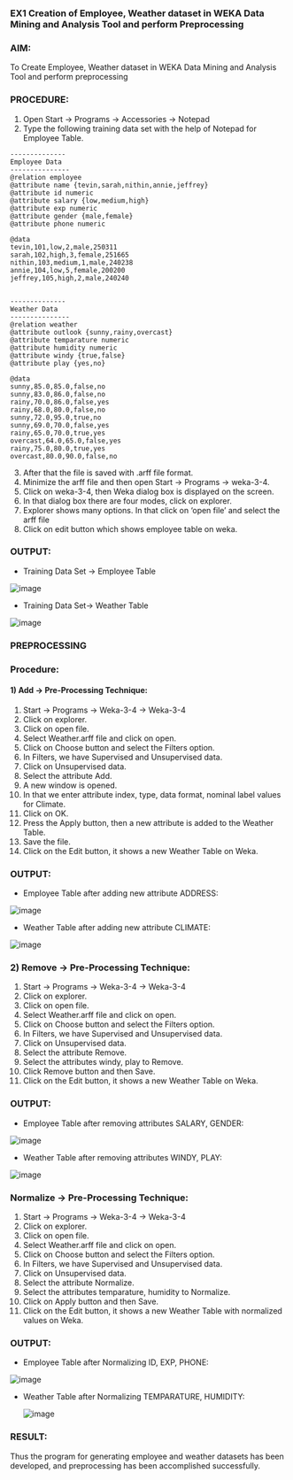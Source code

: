 ### EX1 Creation of Employee, Weather dataset in WEKA Data Mining and Analysis Tool and perform Preprocessing
### AIM: 
  To Create Employee, Weather dataset in WEKA Data Mining and Analysis Tool and perform preprocessing
### PROCEDURE: 
1) Open Start -> Programs -> Accessories -> Notepad
2) Type the following training data set with the help of Notepad for Employee Table.

```
--------------
Employee Data
---------------
@relation employee 
@attribute name {tevin,sarah,nithin,annie,jeffrey} 
@attribute id numeric
@attribute salary {low,medium,high} 
@attribute exp numeric
@attribute gender {male,female}
@attribute phone numeric

@data 
tevin,101,low,2,male,250311 
sarah,102,high,3,female,251665 
nithin,103,medium,1,male,240238 
annie,104,low,5,female,200200 
jeffrey,105,high,2,male,240240


--------------
Weather Data
---------------
@relation weather
@attribute outlook {sunny,rainy,overcast}
@attribute temparature numeric 
@attribute humidity numeric
@attribute windy {true,false} 
@attribute play {yes,no}

@data 
sunny,85.0,85.0,false,no 
sunny,83.0,86.0,false,no 
rainy,70.0,86.0,false,yes 
rainy,68.0,80.0,false,no
sunny,72.0,95.0,true,no 
sunny,69.0,70.0,false,yes 
rainy,65.0,70.0,true,yes
overcast,64.0,65.0,false,yes 
rainy,75.0,80.0,true,yes
overcast,80.0,90.0,false,no 

```
3) After that the file is saved with .arff file format.
4) Minimize the arff file and then open Start -> Programs -> weka-3-4.
5) Click on weka-3-4, then Weka dialog box is displayed on the screen.
6) In that dialog box there are four modes, click on explorer.
7) Explorer shows many options. In that click on ‘open file’ and select the arff file
8) Click on edit button which shows employee table on weka.

### OUTPUT:

* Training Data Set -> Employee Table
  
![image](https://github.com/Evangelin-Ruth/WDM_EXP1/assets/94219798/202dc16c-8ba4-4755-89ed-723a8bcc1073)

* Training Data Set-> Weather Table

![image](https://github.com/Evangelin-Ruth/WDM_EXP1/assets/94219798/5fbc2c6b-d2f2-4179-8101-375e6215e1bf)

### PREPROCESSING
### Procedure:
#### 1) Add -> Pre-Processing Technique:
1) Start -> Programs -> Weka-3-4 -> Weka-3-4
2) Click on explorer.
3) Click on open file.
4) Select Weather.arff file and click on open.
5) Click on Choose button and select the Filters option.
6) In Filters, we have Supervised and Unsupervised data.
7) Click on Unsupervised data.
8) Select the attribute Add.
9) A new window is opened.
10) In that we enter attribute index, type, data format, nominal label values for Climate.
11) Click on OK.
12) Press the Apply button, then a new attribute is added to the Weather Table.
13) Save the file.
14) Click on the Edit button, it shows a new Weather Table on Weka.

### OUTPUT:

* Employee Table after adding new attribute ADDRESS:

![image](https://github.com/Evangelin-Ruth/WDM_EXP1/assets/94219798/b1d26f1f-9ba3-45e7-92c3-30649bca2d53)

* Weather Table after adding new attribute CLIMATE:

![image](https://github.com/Evangelin-Ruth/WDM_EXP1/assets/94219798/fce36e7a-9fc3-41e4-9840-9d974d3a2ca7)


### 2) Remove -> Pre-Processing Technique:

1) Start -> Programs -> Weka-3-4 -> Weka-3-4
2) Click on explorer.
3) Click on open file.
4) Select Weather.arff file and click on open.
5) Click on Choose button and select the Filters option.
6) In Filters, we have Supervised and Unsupervised data.
7) Click on Unsupervised data.
8) Select the attribute Remove.
9) Select the attributes windy, play to Remove.
10) Click Remove button and then Save.
11) Click on the Edit button, it shows a new Weather Table on Weka.

### OUTPUT:
* Employee Table after removing attributes SALARY, GENDER:

![image](https://github.com/Evangelin-Ruth/WDM_EXP1/assets/94219798/a7fb4c64-7c00-4c5e-b9d6-543d677f1709)

* Weather Table after removing attributes WINDY, PLAY:

![image](https://github.com/Evangelin-Ruth/WDM_EXP1/assets/94219798/c75e874d-ad97-4b14-a66f-2cd158b7a37e)


### Normalize -> Pre-Processing Technique:

1) Start -> Programs -> Weka-3-4 -> Weka-3-4
2) Click on explorer.
3) Click on open file.
4) Select Weather.arff file and click on open.
5) Click on Choose button and select the Filters option.
6) In Filters, we have Supervised and Unsupervised data.
7) Click on Unsupervised data.
8) Select the attribute Normalize.
9) Select the attributes temparature, humidity to Normalize.
10) Click on Apply button and then Save.
11) Click on the Edit button, it shows a new Weather Table with normalized values on Weka.

### OUTPUT:
* Employee Table after Normalizing ID, EXP, PHONE:
  
![image](https://github.com/Evangelin-Ruth/WDM_EXP1/assets/94219798/ea92c780-a78b-4bef-a008-7d681429631a)

* Weather Table after Normalizing TEMPARATURE, HUMIDITY:

  
  ![image](https://github.com/Evangelin-Ruth/WDM_EXP1/assets/94219798/0a554a57-8a62-403b-8c38-f68e3fda6b7e)


### RESULT: 
  Thus the program for generating employee and weather datasets has been developed, and preprocessing has been accomplished successfully.
